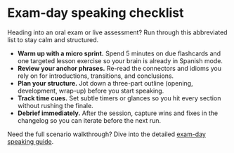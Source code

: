 # Exam-day speaking checklist

Heading into an oral exam or live assessment? Run through this abbreviated list to stay calm and structured.

- **Warm up with a micro sprint.** Spend 5 minutes on due flashcards and one targeted lesson exercise so your brain is already in Spanish mode.
- **Review your anchor phrases.** Re-read the connectors and idioms you rely on for introductions, transitions, and conclusions.
- **Plan your structure.** Jot down a three-part outline (opening, development, wrap-up) before you start speaking.
- **Track time cues.** Set subtle timers or glances so you hit every section without rushing the finale.
- **Debrief immediately.** After the session, capture wins and fixes in the changelog so you can iterate before the next run.

Need the full scenario walkthrough? Dive into the detailed [exam-day speaking guide](./d3-exam-cheatsheet.md).

